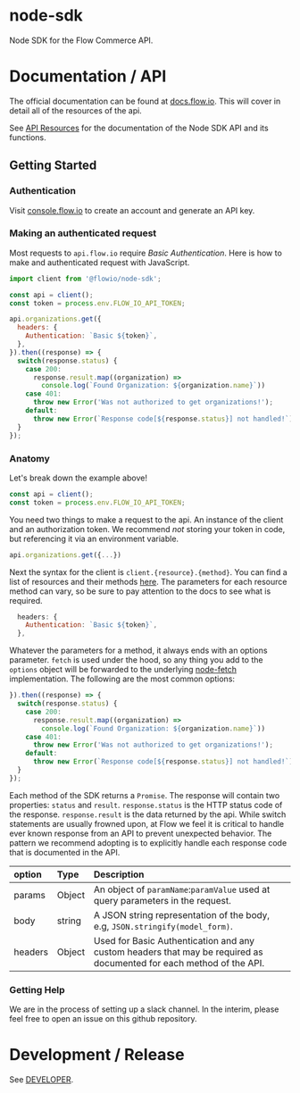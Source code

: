 # node-sdk

Node SDK for the Flow Commerce API.

# Documentation / API

The official documentation can be found at [docs.flow.io](https://docs.flow.io).
This will cover in detail all of the resources of the api.

See [API Resources](docs/README.md) for the documentation of the Node SDK API
and its functions.

## Getting Started

### Authentication

Visit [console.flow.io](https://console.flow.io) to create an account and
generate an API key.

### Making an authenticated request

Most requests to `api.flow.io` require _Basic Authentication_. Here is how to
make and authenticated request with JavaScript.

```JavaScript
import client from '@flowio/node-sdk';

const api = client();
const token = process.env.FLOW_IO_API_TOKEN;

api.organizations.get({
  headers: {
    Authentication: `Basic ${token}`,
  },
}).then((response) => {
  switch(response.status) {
    case 200:
      response.result.map((organization) =>
        console.log(`Found Organization: ${organization.name}`))
    case 401:
      throw new Error('Was not authorized to get organizations!');
    default:
      throw new Error(`Response code[${response.status}] not handled!`);
  }
});
```

### Anatomy

Let's break down the example above!

```JavaScript
const api = client();
const token = process.env.FLOW_IO_API_TOKEN;
```

You need two things to make a request to the api. An instance of the client
and an authorization token. We recommend _not_ storing your token in code, but
referencing it via an environment variable.

```JavaScript
api.organizations.get({...})
```

Next the syntax for the client is `client.{resource}.{method}`. You can find a
list of resources and their methods [here](docs/README.me). The parameters for
each resource method can vary, so be sure to pay attention to the docs to see
what is required.

```JavaScript
  headers: {
    Authentication: `Basic ${token}`,
  },
```

Whatever the parameters for a method, it always ends with an options parameter. `fetch` is used under the hood, so any thing you add to the `options` object will be forwarded to the underlying [node-fetch](https://github.com/bitinn/node-fetch) implementation. The following are the most common options:

```JavaScript
}).then((response) => {
  switch(response.status) {
    case 200:
      response.result.map((organization) =>
        console.log(`Found Organization: ${organization.name}`))
    case 401:
      throw new Error('Was not authorized to get organizations!');
    default:
      throw new Error(`Response code[${response.status}] not handled!`);
  }
});
```

Each method of the SDK returns a `Promise`. The response will contain two
properties: `status` and `result`. `response.status` is the HTTP status code of
the response. `response.result` is the data returned by the api. While switch
statements are usually frowned upon, at Flow we feel it is critical to handle
ever known response from an API to prevent unexpected behavior. The pattern we
recommend adopting is to explicitly handle each response code that is documented
in the API.

| option  | Type   | Description |
| :------ | :----- | :---------- |
| params  | Object | An object of `paramName`:`paramValue` used at query parameters in the request.
| body    | string | A JSON string representation of the body, e.g, `JSON.stringify(model_form)`.
| headers | Object | Used for Basic Authentication and any custom headers that may be required as documented for each method of the API.

### Getting Help

We are in the process of setting up a slack channel. In the interim,
please feel free to open an issue on this github repository.

# Development / Release

See [DEVELOPER](DEVELOPER.md).
